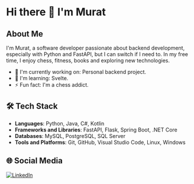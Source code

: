 <!--
**alcmrt/alcmrt** is a ✨ _special_ ✨ repository because its `README.md` (this file) appears on your GitHub profile.

Here are some ideas to get you started:

- 🔭 I’m currently working on ...
- 🌱 I’m currently learning ...
- 👯 I’m looking to collaborate on ...
- 🤔 I’m looking for help with ...
- 💬 Ask me about ...
- 📫 How to reach me: ...
- 😄 Pronouns: ...
- ⚡ Fun fact: ...
-->

# Hi there 👋 I'm Murat

## About Me

I'm Murat, a software developer passionate about backend development, especially with Python and FastAPI, but I can switch if I need to. In my free time, I enjoy chess, fitness, books and exploring new technologies.

- 🔭 I'm currently working on: Personal backend project.
- 🌱 I'm learning: Svelte.
- ⚡ Fun fact: I'm a chess addict.

## 🛠 Tech Stack

- **Languages**: Python, Java, C#, Kotlin
- **Frameworks and Libraries**: FastAPI, Flask, Spring Boot, .NET Core
- **Databases**: MySQL, PostgreSQL, SQL Server
- **Tools and Platforms**: Git, GitHub, Visual Studio Code, Linux, Windows

## 🌐 Social Media

[![LinkedIn](https://img.shields.io/badge/LinkedIn-blue?style=flat&logo=linkedin&logoColor=white)](https://linkedin.com/in/alicemmurat/)

